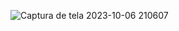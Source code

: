 ![Captura de tela 2023-10-06 210607](https://github.com/JeffersonLop1201/Pizzaria_do_sonic_2.0/assets/132525827/7242d7cc-e52f-4588-901a-cb19c17e741b)
